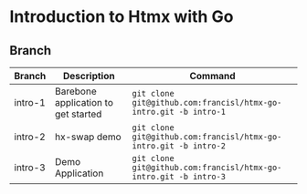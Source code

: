 # Introduction to Htmx with Go

## Branch

| Branch | Description | Command |
| --- | --- | --- |
| intro-1 | Barebone application to get started | `git clone git@github.com:francisl/htmx-go-intro.git -b intro-1` |
| intro-2 | hx-swap demo | `git clone git@github.com:francisl/htmx-go-intro.git -b intro-2` |
| intro-3 | Demo Application | `git clone git@github.com:francisl/htmx-go-intro.git -b intro-3`|


